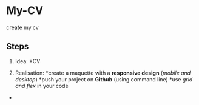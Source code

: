# My-CV
create my cv
## Steps
1. Idea:
*CV

2. Realisation:
*create a maquette with a **responsive design** (*mobile and desktop*)
*push your project on **Github** (using command line)
*use *grid and flex* in your code
*
